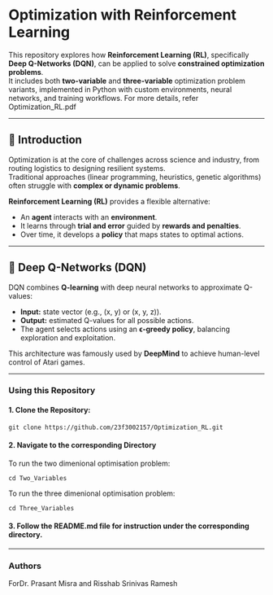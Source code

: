 # Optimization with Reinforcement Learning

This repository explores how **Reinforcement Learning (RL)**, specifically **Deep Q-Networks (DQN)**, can be applied to solve **constrained optimization problems**.  
It includes both **two-variable** and **three-variable** optimization problem variants, implemented in Python with custom environments, neural networks, and training workflows. For more details, refer Optimization_RL.pdf

---

## 📖 Introduction

Optimization is at the core of challenges across science and industry, from routing logistics to designing resilient systems.  
Traditional approaches (linear programming, heuristics, genetic algorithms) often struggle with **complex or dynamic problems**.  

**Reinforcement Learning (RL)** provides a flexible alternative:  
- An **agent** interacts with an **environment**.  
- It learns through **trial and error** guided by **rewards and penalties**.  
- Over time, it develops a **policy** that maps states to optimal actions.  

---

## 🧠 Deep Q-Networks (DQN)

DQN combines **Q-learning** with deep neural networks to approximate Q-values:  
- **Input:** state vector (e.g., \(x, y\) or \(x, y, z\)).  
- **Output:** estimated Q-values for all possible actions.  
- The agent selects actions using an **ϵ-greedy policy**, balancing exploration and exploitation.  

This architecture was famously used by **DeepMind** to achieve human-level control of Atari games.  

---

### Using this Repository

#### 1. Clone the Repository:

```
git clone https://github.com/23f3002157/Optimization_RL.git
```

#### 2. Navigate to the corresponding Directory

To run the two dimenional optimisation problem: 
```
cd Two_Variables
```

To run the three dimenional optimisation problem: 
```
cd Three_Variables
```
#### 3. Follow the README.md file for instruction under the corresponding directory.

---
### Authors
ForDr. Prasant Misra and Risshab Srinivas Ramesh